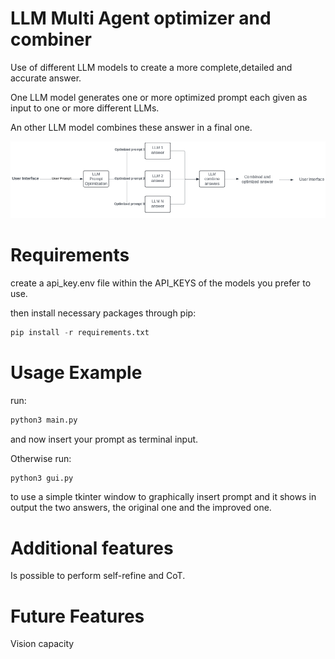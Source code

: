 # LLM Multi Agent optimizer and combiner

Use of different LLM models to create a more complete,detailed and accurate answer.

One LLM model generates one or more optimized prompt each given as input to one or more different LLMs.

An other LLM model combines these answer in a final one.


![alt text](https://github.com/mimmol99/LLM_optimizer_and_combiner/blob/main/images/llm_multi_agents_optimizer_and_combiner.png?raw=True)


# Requirements

create a api_key.env file within the API_KEYS of the models you prefer to use.

then install necessary packages through pip:

```python 
pip install -r requirements.txt
```

# Usage  Example

run:

```python 
python3 main.py
```

and now insert your prompt as terminal input.

Otherwise run:

```python 
python3 gui.py
```

to use a simple tkinter window to graphically insert prompt and it shows in output the two answers, the original one and the improved one.

# Additional features

Is possible to perform self-refine and CoT.

# Future Features

Vision capacity
